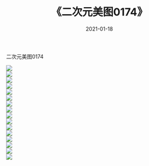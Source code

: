 ﻿---
layout: post
title:  《二次元美图0174》
date:   2021-01-18
img: http://imgx.orgx.ga/二次元/2021/二次元美图0174/000.jpg
categories: [美女, 清纯, 唯美]
---

二次元美图0174

 ![](http://imgx.orgx.ga/二次元/2021/二次元美图0174/001.jpg) <br>![](http://imgx.orgx.ga/二次元/2021/二次元美图0174/002.jpg) <br>![](http://imgx.orgx.ga/二次元/2021/二次元美图0174/003.jpg) <br>![](http://imgx.orgx.ga/二次元/2021/二次元美图0174/004.jpg) <br>![](http://imgx.orgx.ga/二次元/2021/二次元美图0174/005.jpg) <br>![](http://imgx.orgx.ga/二次元/2021/二次元美图0174/006.jpg) <br>![](http://imgx.orgx.ga/二次元/2021/二次元美图0174/007.jpg) <br>![](http://imgx.orgx.ga/二次元/2021/二次元美图0174/008.jpg) <br>![](http://imgx.orgx.ga/二次元/2021/二次元美图0174/009.jpg) <br>![](http://imgx.orgx.ga/二次元/2021/二次元美图0174/010.jpg) <br>![](http://imgx.orgx.ga/二次元/2021/二次元美图0174/011.jpg) <br>![](http://imgx.orgx.ga/二次元/2021/二次元美图0174/012.jpg) <br>![](http://imgx.orgx.ga/二次元/2021/二次元美图0174/013.jpg) <br>![](http://imgx.orgx.ga/二次元/2021/二次元美图0174/014.jpg) <br>![](http://imgx.orgx.ga/二次元/2021/二次元美图0174/015.jpg) <br>![](http://imgx.orgx.ga/二次元/2021/二次元美图0174/016.jpg) <br>